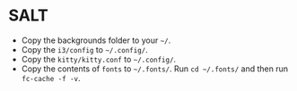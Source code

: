 # SALT

+ Copy the backgrounds folder to your `~/`.
+ Copy the `i3/config` to `~/.config/`.
+ Copy the `kitty/kitty.conf` to `~/.config/`.
+ Copy the contents of `fonts` to `~/.fonts/`. Run `cd ~/.fonts/` and then run `fc-cache -f -v`.




